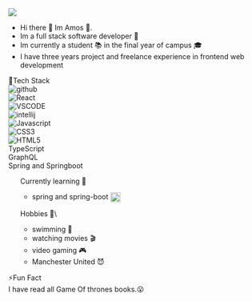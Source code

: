 <img align="center" src="https://user-images.githubusercontent.com/81857018/191554431-2891de67-87d1-4d10-b609-863f53a96d76.png" >
<ul>
<li>Hi there 👋 Im Amos 🐉.</li>
<li>Im a full stack software developer 💯</li>
<li>Im currently a student 📚 in the final year of campus 🎓</li>
<li>I have three years project and freelance experience in frontend web development</li>
</ul>

🧨Tech Stack\
![github](https://camo.githubusercontent.com/ce7aea3ef843d8c5bf40de5525a6764a31e1cd1e53cbfcfa757d5fb6931dffdd/68747470733a2f2f696d672e736869656c64732e696f2f62616467652f2d4769744875622d3138313731372e7376673f6c6f676f3d676974687562267374796c653d666c6174)\
![React](https://camo.githubusercontent.com/4cd63b0dea6d7fb2dc24f44bbd42009d324dd68b89c50eda11ee789b6dbfbc56/68747470733a2f2f696d672e736869656c64732e696f2f62616467652f2d52656163742d3535352e7376673f6c6f676f3d7265616374267374796c653d666c6174)\
![VSCODE](https://camo.githubusercontent.com/693fc5aa753bd004df31f55d7648fc51b5980b5418a7b4e432ee501600a68cff/68747470733a2f2f696d672e736869656c64732e696f2f62616467652f2d56697375616c25323053747564696f253230436f64652d3030374143432e7376673f6c6f676f3d76697375616c2d73747564696f2d636f6465267374796c653d666c6174)\
![intellij](https://camo.githubusercontent.com/934e0696be56c77ef329835f9a07e741e43598e46898e57c81d9bc8dfb8c1961/68747470733a2f2f696d672e736869656c64732e696f2f62616467652f2d696e74656c6c696a253230494445412d3030302e7376673f6c6f676f3d696e74656c6c696a2d69646561267374796c653d666c6174)\
![Javascript](https://camo.githubusercontent.com/c71dfc5159ec629dd814bea7256dfe853ac09c46592b134f9e10da9d5f7a5ab8/68747470733a2f2f696d672e736869656c64732e696f2f62616467652f4a6176617363726970742d3237364443332e7376673f6c6f676f3d6a617661736372697074267374796c653d666c6174)\
![CSS3](https://camo.githubusercontent.com/8b0760b851af4668f73e2419c24a7e8496b044aba81ad4196a813f1fe0a0606b/68747470733a2f2f696d672e736869656c64732e696f2f62616467652f2d435353332d3135373242362e7376673f6c6f676f3d63737333267374796c653d666c6174)\
![HTML5](https://camo.githubusercontent.com/862a369270964f7b3b4b4cc73ae9efe8905f7f6b39aa05ae453bee68d9559b34/68747470733a2f2f696d672e736869656c64732e696f2f62616467652f2d48544d4c352d3333332e7376673f6c6f676f3d68746d6c35267374796c653d666c6174)\
TypeScript\
GraphQL\
Spring and Springboot

<ul>
Currently learning 🚨
<ul>
<li>
spring and spring-boot
<img align="center" src="https://user-images.githubusercontent.com/81857018/191555550-20bacea6-c874-44b9-a403-5c7bda576046.png" width="20" height="20">
</li>
</ul>
</ul>

<ul>
Hobbies 🎈\
<ul>
<li>swimming 🥽</li>
<li>watching movies 🎬</li>
<li>video gaming 🎮</li>
<li>Manchester United 😈</li>
</ul>
</ul>

⚡Fun Fact\
I have read all Game Of thrones books.😮
